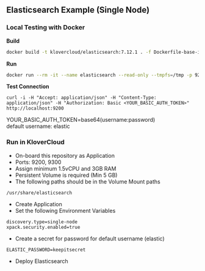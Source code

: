 ## Elasticsearch Example (Single Node)

####
### Local Testing with Docker

**Build**
```sh
docker build -t klovercloud/elasticsearch:7.12.1 . -f Dockerfile-base-image
```

**Run**
```sh
docker run --rm -it --name elasticsearch --read-only --tmpfs=/tmp -p 9200:9200 -p 9300:9300 -v /vol/elasticsearch:/usr/share/elasticsearch -e "discovery.type=single-node" -e "xpack.security.enabled=true" -e ELASTIC_PASSWORD=keepitsecret --user=1000 klovercloud/elasticsearch:7.12.1
```

**Test Connection**
```
curl -i -H "Accept: application/json" -H "Content-Type: application/json" -H "Authorization: Basic <YOUR_BASIC_AUTH_TOKEN>" http://localhost:9200
```
YOUR_BASIC_AUTH_TOKEN=base64(username:password)\
default username: elastic

####
### Run in KloverCloud
- On-board this repository as Application
- Ports: 9200, 9300
- Assign minimum 1.5vCPU and 3GB RAM
- Persistent Volume is required (Min 5 GB)
- The following paths should be in the Volume Mount paths
```
/usr/share/elasticsearch
```
- Create Application
- Set the following Environment Variables
```
discovery.type=single-node
xpack.security.enabled=true
```
- Create a secret for password for default username (elastic)
```
ELASTIC_PASSWORD=keepitsecret
```
- Deploy Elasticsearch
